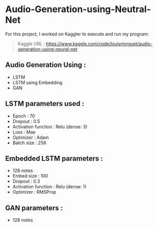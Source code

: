 # Audio-Generation-using-Neutral-Net

For this project, I worked on Kaggler to execute and run my program: 
> Kaggle URL : https://www.kaggle.com/code/louisminguet/audio-generation-using-neural-net

## Audio Generation Using :
* LSTM
* LSTM using Embedding
* GAN

## LSTM parameters used :
- Epoch : 70
- Dropout : 0.5
- Activation function : Relu (dense: 3)
- Loss : Mae
- Optimizer : Adam
- Batch size : 256

## Embedded LSTM parameters :
- 128 notes
- Embed size : 100
- Dropout : 0.3
- Activation function : Relu (dense: 1)
- Optimizer : RMSProp

## GAN parameters : 
- 128 notes

